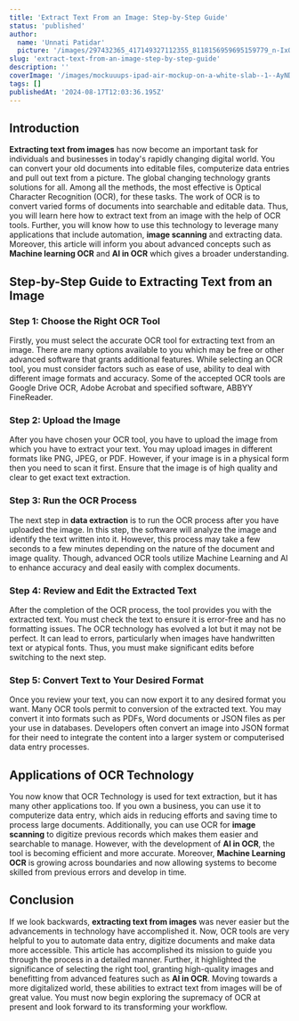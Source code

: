 ```yaml
---
title: 'Extract Text From an Image: Step-by-Step Guide'
status: 'published'
author:
  name: 'Unnati Patidar'
  picture: '/images/297432365_417149327112355_8118156959695159779_n-IxOD.jpg'
slug: 'extract-text-from-an-image-step-by-step-guide'
description: ''
coverImage: '/images/mockuuups-ipad-air-mockup-on-a-white-slab--1--AyND.jpeg'
tags: []
publishedAt: '2024-08-17T12:03:36.195Z'
---
```


## **Introduction**

**Extracting text from images** has now become an important task for individuals and businesses in today's rapidly changing digital world. You can convert your old documents into editable files, computerize data entries and pull out text from a picture. The global changing technology grants solutions for all. Among all the methods, the most effective is Optical Character Recognition (OCR), for these tasks. The work of OCR is to convert varied forms of documents into searchable and editable data. Thus, you will learn here how to extract text from an image with the help of OCR tools. Further, you will know how to use this technology to leverage many applications that include automation, **image scanning** and extracting data. Moreover, this article will inform you about advanced concepts such as **Machine learning OCR** and **AI in OCR** which gives a broader understanding.

## **Step-by-Step Guide to Extracting Text from an Image**

### **Step 1: Choose the Right OCR Tool**

Firstly, you must select the accurate OCR tool for extracting text from an image. There are many options available to you which may be free or other advanced software that grants additional features. While selecting an OCR tool, you must consider factors such as ease of use, ability to deal with different image formats and accuracy. Some of the accepted OCR tools are Google Drive OCR, Adobe Acrobat and specified software, ABBYY FineReader.

### **Step 2: Upload the Image**

After you have chosen your OCR tool, you have to upload the image from which you have to extract your text. You may upload images in different formats like PNG, JPEG, or PDF. However, if your image is in a physical form then you need to scan it first. Ensure that the image is of high quality and clear to get exact text extraction.

### **Step 3: Run the OCR Process**

The next step in **data extraction** is to run the OCR process after you have uploaded the image. In this step, the software will analyze the image and identify the text written into it. However, this process may take a few seconds to a few minutes depending on the nature of the document and image quality. Though, advanced OCR tools utilize Machine Learning and AI to enhance accuracy and deal easily with complex documents.

### **Step 4: Review and Edit the Extracted Text**

After the completion of the OCR process, the tool provides you with the extracted text. You must check the text to ensure it is error-free and has no formatting issues. The OCR technology has evolved a lot but it may not be perfect. It can lead to errors, particularly when images have handwritten text or atypical fonts. Thus, you must make significant edits before switching to the next step.

### **Step 5: Convert Text to Your Desired Format**

Once you review your text, you can now export it to any desired format you want. Many OCR tools permit to conversion of the extracted text. You may convert it into formats such as PDFs, Word documents or JSON files as per your use in databases. Developers often convert an image into JSON format for their need to integrate the content into a larger system or computerised data entry processes.

## **Applications of OCR Technology**

You now know that OCR Technology is used for text extraction, but it has many other applications too. If you own a business, you can use it to computerize data entry, which aids in reducing efforts and saving time to process large documents. Additionally, you can use OCR for **image scanning** to digitize previous records which makes them easier and searchable to manage. However, with the development of **AI in OCR**, the tool is becoming efficient and more accurate. Moreover, **Machine Learning OCR** is growing across boundaries and now allowing systems to become skilled from previous errors and develop in time.

## **Conclusion**

If we look backwards, **extracting text from images** was never easier but the advancements in technology have accomplished it. Now, OCR tools are very helpful to you to automate data entry, digitize documents and make data more accessible. This article has accomplished its mission to guide you through the process in a detailed manner. Further, it highlighted the significance of selecting the right tool, granting high-quality images and benefitting from advanced features such as **AI in OCR**. Moving towards a more digitalized world, these abilities to extract text from images will be of great value. You must now begin exploring the supremacy of OCR at present and look forward to its transforming your workflow.